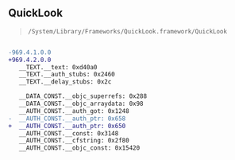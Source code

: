 ## QuickLook

> `/System/Library/Frameworks/QuickLook.framework/QuickLook`

```diff

-969.4.1.0.0
+969.4.2.0.0
   __TEXT.__text: 0xd40a0
   __TEXT.__auth_stubs: 0x2460
   __TEXT.__delay_stubs: 0x2c

   __DATA_CONST.__objc_superrefs: 0x288
   __DATA_CONST.__objc_arraydata: 0x98
   __AUTH_CONST.__auth_got: 0x1248
-  __AUTH_CONST.__auth_ptr: 0x658
+  __AUTH_CONST.__auth_ptr: 0x650
   __AUTH_CONST.__const: 0x3148
   __AUTH_CONST.__cfstring: 0x2f80
   __AUTH_CONST.__objc_const: 0x15420

```
